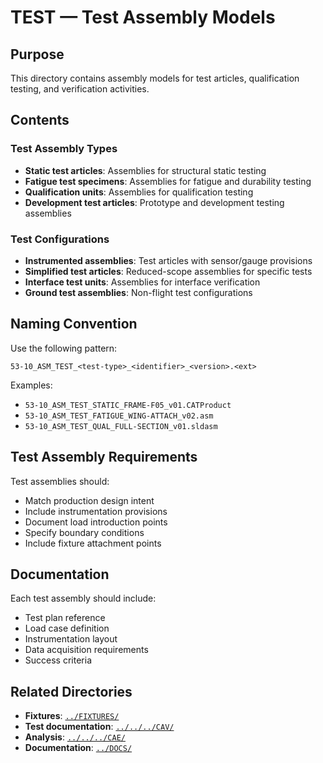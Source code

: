 # TEST — Test Assembly Models

## Purpose

This directory contains assembly models for test articles, qualification testing, and verification activities.

## Contents

### Test Assembly Types
- **Static test articles**: Assemblies for structural static testing
- **Fatigue test specimens**: Assemblies for fatigue and durability testing
- **Qualification units**: Assemblies for qualification testing
- **Development test articles**: Prototype and development testing assemblies

### Test Configurations
- **Instrumented assemblies**: Test articles with sensor/gauge provisions
- **Simplified test articles**: Reduced-scope assemblies for specific tests
- **Interface test units**: Assemblies for interface verification
- **Ground test assemblies**: Non-flight test configurations

## Naming Convention

Use the following pattern:
```
53-10_ASM_TEST_<test-type>_<identifier>_<version>.<ext>
```

Examples:
- `53-10_ASM_TEST_STATIC_FRAME-F05_v01.CATProduct`
- `53-10_ASM_TEST_FATIGUE_WING-ATTACH_v02.asm`
- `53-10_ASM_TEST_QUAL_FULL-SECTION_v01.sldasm`

## Test Assembly Requirements

Test assemblies should:
- Match production design intent
- Include instrumentation provisions
- Document load introduction points
- Specify boundary conditions
- Include fixture attachment points

## Documentation

Each test assembly should include:
- Test plan reference
- Load case definition
- Instrumentation layout
- Data acquisition requirements
- Success criteria

## Related Directories

- **Fixtures**: [`../FIXTURES/`](../FIXTURES/)
- **Test documentation**: [`../../../CAV/`](../../../CAV/)
- **Analysis**: [`../../../CAE/`](../../../CAE/)
- **Documentation**: [`../DOCS/`](../DOCS/)

